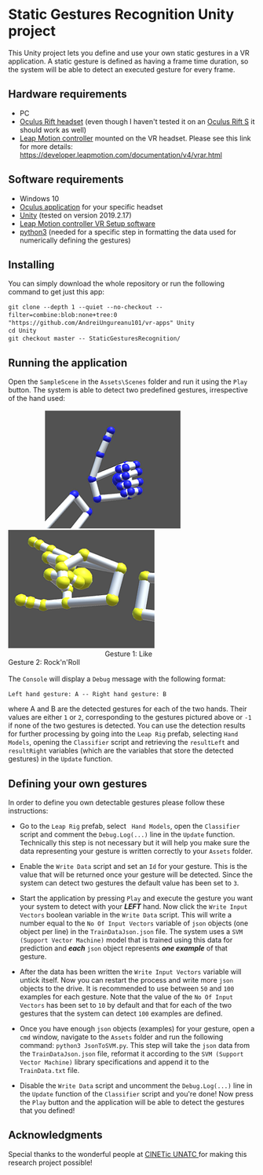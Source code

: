 # Static Gestures Recognition Unity project

This Unity project lets you define and use your own static gestures in a VR application. A static gesture is defined as having a frame time duration, so the system will be able to detect an executed gesture for every frame.

## Hardware requirements

* PC
* [Oculus Rift headset](https://www.oculus.com/rift) (even though I haven't tested it on an [Oculus Rift S](https://www.oculus.com/rift-s/) it should work as well)
* [Leap Motion controller](https://www.leapmotion.com/) mounted on the VR headset. Please see this link for more details: https://developer.leapmotion.com/documentation/v4/vrar.html



## Software requirements

* Windows 10
* [Oculus application](https://www.oculus.com/setup/) for your specific headset
* [Unity](https://unity.com/) (tested on version 2019.2.17)
* [Leap Motion controller VR Setup software](https://developer.leapmotion.com/vr-setup)
* [python3](https://www.python.org/download/releases/3.0/) (needed for a specific step in formatting the data used for numerically defining the gestures)

## Installing

You can simply download the whole repository or run the following command to get just this app:

```
git clone --depth 1 --quiet --no-checkout --filter=combine:blob:none+tree:0 "https://github.com/AndreiUngureanu101/vr-apps" Unity
cd Unity
git checkout master -- StaticGesturesRecognition/
```

## Running the application

Open the ```SampleScene``` in the ```Assets\Scenes``` folder and run it using the ```Play``` button. The system is able to detect two predefined gestures, irrespective of the hand used:<br><br>
&nbsp;&nbsp;&nbsp;&nbsp;&nbsp;&nbsp;&nbsp;&nbsp;&nbsp;&nbsp;&nbsp;&nbsp;&nbsp;&nbsp;&nbsp;&nbsp;&nbsp;&nbsp; ![1](Images/Gesture1.png)  &nbsp; &nbsp;  ![](Images/Gesture2.png)
<br>
&nbsp;&nbsp;&nbsp;&nbsp;&nbsp;&nbsp;&nbsp;&nbsp;&nbsp;&nbsp;&nbsp;&nbsp;&nbsp;&nbsp;&nbsp;&nbsp;&nbsp;&nbsp;&nbsp;&nbsp;&nbsp;&nbsp;&nbsp;&nbsp;&nbsp;&nbsp;&nbsp;&nbsp;&nbsp;&nbsp;&nbsp;&nbsp;&nbsp;&nbsp;&nbsp;&nbsp;&nbsp;&nbsp;&nbsp;&nbsp;&nbsp;&nbsp;&nbsp;&nbsp;&nbsp;&nbsp;&nbsp;&nbsp;&nbsp;
Gesture 1: Like
&nbsp;&nbsp;&nbsp;&nbsp;&nbsp;&nbsp;&nbsp;&nbsp;&nbsp;&nbsp;&nbsp;&nbsp;&nbsp;&nbsp;&nbsp;&nbsp;&nbsp;&nbsp;&nbsp;&nbsp;&nbsp;&nbsp;&nbsp;&nbsp;&nbsp;&nbsp;&nbsp;&nbsp;&nbsp;&nbsp;&nbsp;&nbsp;&nbsp;&nbsp;&nbsp;&nbsp;&nbsp;&nbsp;&nbsp;&nbsp;&nbsp;&nbsp;&nbsp;&nbsp;&nbsp;&nbsp;&nbsp;&nbsp;
Gesture 2: Rock'n'Roll
<br><br>
The ```Console``` will display a ```Debug``` message with the following format:
```
Left hand gesture: A -- Right hand gesture: B
```
where A and B are the detected gestures for each of the two hands. Their values are either ```1``` or ```2```, corresponding to the gestures pictured above or ```-1``` if none of the two gestures is detected. You can use the detection results for further processing by going into the ```Leap Rig``` prefab, selecting ```Hand Models```, opening the ```Classifier``` script and retrieving the ```resultLeft``` and ```resultRight``` variables (which are the variables that store the detected gestures) in the ```Update``` function.

## Defining your own gestures

In order to define you own detectable gestures please follow these instructions:

* Go to the ```Leap Rig``` prefab, select ``` Hand Models```, open the ```Classifier``` script and comment the ```Debug.Log(...)``` line in the ```Update``` function. Technically this step is not necessary but it will help you make sure the data representing your gesture is written correctly to your ```Assets``` folder.

* Enable the ```Write Data``` script and set an ```Id``` for your gesture. This is the value that will be returned once your gesture will be detected. Since the system can detect two gestures the default value has been set to ```3```.

* Start the application by pressing ```Play``` and execute the gesture you want your system to detect with your ***LEFT*** hand. Now click the ```Write Input Vectors``` boolean variable in the ```Write Data``` script. This will write a number equal to the ```No Of Input Vectors``` variable of ```json``` objects (one object per line) in the ```TrainDataJson.json``` file. The system uses a ```SVM (Support Vector Machine)``` model that is trained using this data for prediction and ***each*** ```json``` object represents ***one example*** of that gesture.

* After the data has been written the ```Write Input Vectors``` variable will untick itself. Now you can restart the process and write more ```json``` objects to the drive.  It is recommended to use between ```50``` and ```100``` examples for each gesture. Note that the value of the ```No Of Input Vectors``` has been set to ```10``` by default and that for each of the two gestures that the system can detect ```100``` examples are defined.

* Once you have enough ```json``` objects (examples) for your gesture, open a ```cmd``` window, navigate to the ```Assets``` folder and run the following command: ```python3 JsonToSVM.py```. This step will take the ```json``` data from the ```TrainDataJson.json``` file, reformat it according to the ```SVM (Support Vector Machine)``` library specifications and append it to the ```TrainData.txt``` file.

* Disable the ```Write Data``` script and uncomment the  ```Debug.Log(...)``` line in the ```Update``` function of the ```Classifier``` script and you're done! Now press the ```Play``` button and the application will be able to detect the gestures that you defined!

## Acknowledgments

Special thanks to the wonderful people at [CINETic UNATC ](https://cinetic.arts.ro/en/home/) for making this research project possible!
